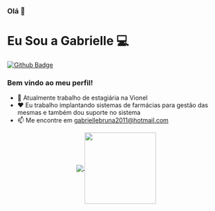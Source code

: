 ### Olá 👋

# Eu Sou a Gabrielle 💻

[![Github Badge](https://img.shields.io/badge/-Github-000?style=flat-square&logo=Github&logoColor=white&link=https://github.com/Gabriellebru)](https://github.com/Gabriellebru)

### Bem vindo ao meu perfil!

- 👤 Atualmente trabalho de estagiária na Vionel 
- ❤ Eu trabalho implantando sistemas de farmácias para gestão das mesmas e também dou suporte no sistema
- 📫 Me encontre em gabriellebruna2011@hotmail.com

<p align="center">
  <a href="https://github.com/anuraghazra/github-readme-stats">
    <img
      align="center"
      src="https://github-readme-stats.vercel.app/api/top-langs/?username=karizune&layout=compact"
    />
  </a>
  <a href="https://github.com/anuraghazra/github-readme-stats">
    <img
      align="center"
      height="165"
      src="https://github-readme-stats.vercel.app/api?username=karizune&count_private=true&show_icons=true&custom_title=Github%20Status&hide=issues"
    />
  </a>
</p>
